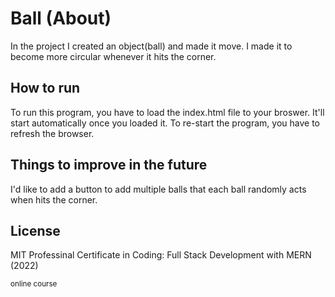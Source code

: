 # Ball (About)
In the project I created an object(ball) and made it move. I made it to become more circular whenever it hits the corner.

## How to run
To run this program, you have to load the index.html file to your broswer. It'll start automatically once you loaded it. To re-start the program, you have to refresh the browser.

## Things to improve in the future
I'd like to add a button to add multiple balls that each ball randomly acts when hits the corner.

## License
MIT Professinal Certificate in Coding: Full Stack Development with MERN (2022)

<sub>online course</sub>

